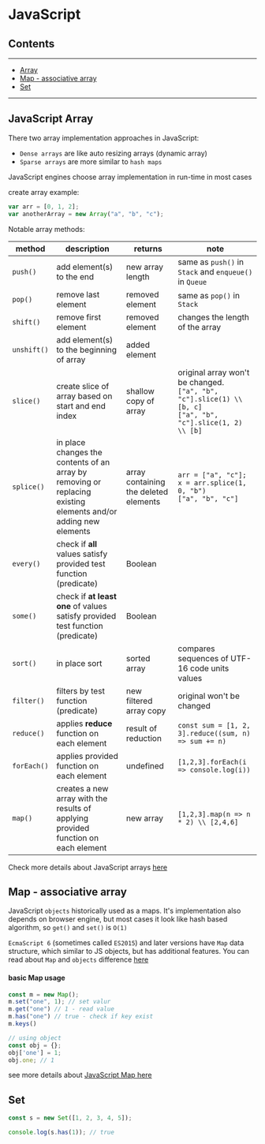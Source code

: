 # JavaScript

## Contents
---

- [Array](#array)
- [Map - associative array](#map)
- [Set](#set)

---

<div id="array"/>

## JavaScript Array 
There two array implementation approaches in JavaScript:

- `Dense arrays` are like auto resizing arrays (dynamic array)
- `Sparse arrays` are more similar to `hash maps`

JavaScript engines choose array implementation in run-time in most cases

create array example:
```javascript
var arr = [0, 1, 2];
var anotherArray = new Array("a", "b", "c");
```

Notable array methods:

method | description | returns | note
--- | --- | --- | ---
`push()` | add element(s) to the end  | new array length | same as `push()` in `Stack` and `enqueue()` in `Queue`
`pop()` | remove last element | removed element | same as `pop()` in `Stack`
`shift()` | remove first element | removed element | changes the length of the array  
`unshift()` | add element(s) to the beginning of array | added element | 
`slice()` | create slice of array based on start and end index | shallow copy of array | original array won't be changed. <br/> `["a", "b", "c"].slice(1) \\ [b, c]` <br/> `["a", "b", "c"].slice(1, 2) \\ [b]`  
`splice()` | in place changes the contents of an array by removing or replacing existing elements and/or adding new elements | array containing the deleted elements |  `arr = ["a", "c"];` <br/> `x = arr.splice(1, 0, "b")` <br/> `["a", "b", "c"]`  
`every()` | check if **all** values satisfy provided test function (predicate)  | Boolean |    
`some()` | check if **at least one** of values satisfy provided test function (predicate)  | Boolean |    
`sort()` | in place sort  | sorted array |  compares sequences of UTF-16 code units values  
`filter()` | filters by test function (predicate)  | new filtered array copy |  original won't be changed  
`reduce()` | applies **reduce** function on each element | result of reduction |  `const sum = [1, 2, 3].reduce((sum, n) => sum += n)`
`forEach()` | applies provided function on each element | undefined |  `[1,2,3].forEach(i => console.log(i))`
`map()` | creates a new array with the results of applying provided function on each element | new array  |  `[1,2,3].map(n => n * 2) \\ [2,4,6]`
 
  


Check more details about JavaScript arrays [here](https://developer.mozilla.org/en-US/docs/Web/JavaScript/Reference/Global_Objects/Array)
 
 
  
<div id="map"/>
 
## Map - associative array
JavaScript `objects` historically used as a maps. 
It's implementation also depends on browser engine, 
but most cases it look like hash based algorithm, so `get()` and `set()` is `O(1)`

`EcmaScript 6` (sometimes called `ES2015`) and later versions have `Map` data structure, which similar to JS objects, but has additional features.
You can read about `Map` and `objects` difference [here](https://developer.mozilla.org/en-US/docs/Web/JavaScript/Reference/Global_Objects/Map#Objects_and_maps_compared)    


#### basic Map usage
```javascript
const m = new Map();
m.set("one", 1); // set valur
m.get("one") // 1 - read value
m.has("one") // true - check if key exist
m.keys()

// using object 
const obj = {};
obj['one'] = 1;
obj.one; // 1
```
see more details about [JavaScript Map here](https://developer.mozilla.org/en-US/docs/Web/JavaScript/Reference/Global_Objects/Map)

<div id="set"/>

## Set
```javascript
const s = new Set([1, 2, 3, 4, 5]);

console.log(s.has(1)); // true
```
 


